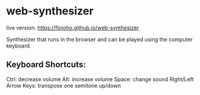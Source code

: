 # web-synthesizer

live version: https://flojoho.github.io/web-synthesizer

Synthesizer that runs in the browser and can be played using the computer keyboard.

## Keyboard Shortcuts:

Ctrl: decrease volume
Alt: increase volume
Space: change sound
Right/Left Arrow Keys: transpose one semitone up/down